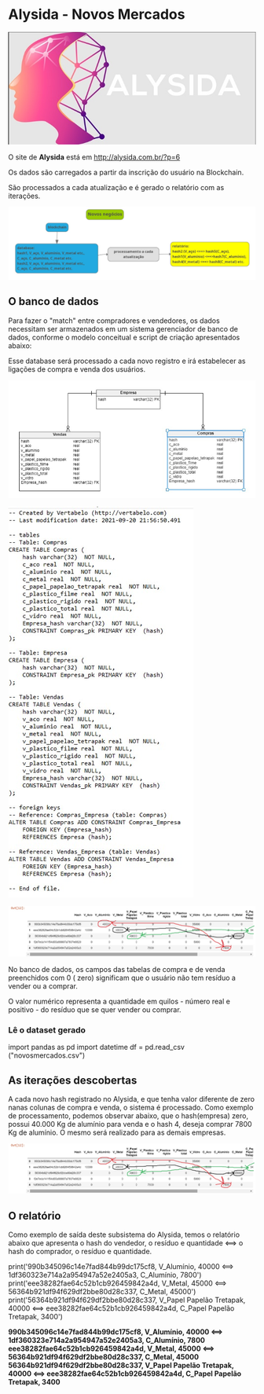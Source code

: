 # Alysida - Novos Mercados

![Alysyda](alysida.jpg)

O site de **Alysida** está em http://alysida.com.br/?p=6

Os dados são carregados a partir da inscrição do usuário na Blockchain.

São processados a cada atualização e é gerado o relatório com as iterações.

![novosmercados2](novosmercados2.jpg)

## O banco de dados

Para fazer o "match" entre compradores e vendedores, os dados necessitam ser armazenados em um sistema gerenciador de banco de dados, conforme o modelo conceitual e script de criação apresentados abaixo:

Esse database será processado a cada novo registro e irá estabelecer as ligações de compra e venda dos usuários. 

![modelo_fisico_novos_mercados](modelo_fisico_novos_mercados.jpg)

![script_tabelas](script_tabelas.jpg)

![novosmercados](novosmercados.jpg)

No banco de dados, os campos das tabelas de compra e de venda preenchidos com 0 ( zero) significam que o usuário não tem resíduo a vender ou a comprar.

O valor numérico representa a quantidade em quilos - número real e positivo - do resíduo que se quer vender ou comprar.

### Lê o dataset gerado

import pandas as pd
import datetime 
df = pd.read_csv ("novosmercados.csv")

## As iterações descobertas

A cada novo hash registrado no Alysida, e que tenha valor diferente de zero nanas colunas de compra e venda, o sistema é processado. Como exemplo de processamento, podemos observar abaixo, que o hash(empresa) zero, possui 40.000 Kg de alumínio para venda e o hash 4, deseja comprar 7800 Kg de alumínio. O mesmo será realizado para as demais empresas.

![novosmercados](novosmercados.jpg)

## O relatório

Como exemplo de saída deste subsistema do Alysida, temos o relatório abaixo que apresenta o hash do vendedor, o resíduo e quantidade <==> o hash do comprador, o resíduo e quantidade.

print('990b345096c14e7fad844b99dc175cf8, V_Alumínio, 40000 <==> 1df360323e714a2a954947a52e2405a3, C_Alumínio, 7800')
print('eee38282fae64c52b1cb926459842a4d, V_Metal, 45000 <==> 56364b921df94f629df2bbe80d28c337, C_Metal, 45000')
print('56364b921df94f629df2bbe80d28c337, V_Papel Papelão Tretapak, 40000 <==> eee38282fae64c52b1cb926459842a4d, C_Papel Papelão Tretapak, 3400')

**990b345096c14e7fad844b99dc175cf8, V_Alumínio, 40000 <==> 1df360323e714a2a954947a52e2405a3, C_Alumínio, 7800**
**eee38282fae64c52b1cb926459842a4d, V_Metal, 45000 <==> 56364b921df94f629df2bbe80d28c337, C_Metal, 45000**
**56364b921df94f629df2bbe80d28c337, V_Papel Papelão Tretapak, 40000 <==> eee38282fae64c52b1cb926459842a4d, C_Papel Papelão Tretapak, 3400**
